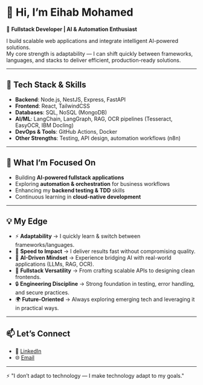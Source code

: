 # 👋 Hi, I’m Eihab Mohamed  

🚀 **Fullstack Developer | AI & Automation Enthusiast**  

I build scalable web applications and integrate intelligent AI-powered solutions.  
My core strength is adaptability — I can shift quickly between frameworks, languages, and stacks to deliver efficient, production-ready solutions.  

---

## 🔧 Tech Stack & Skills  

- **Backend**: Node.js, NestJS, Express, FastAPI  
- **Frontend**: React, TailwindCSS  
- **Databases**: SQL, NoSQL (MongoDB)  
- **AI/ML**: LangChain, LangGraph, RAG, OCR pipelines (Tesseract, EasyOCR, IBM Docling)  
- **DevOps & Tools**: GitHub Actions, Docker  
- **Other Strengths**: Testing, API design, automation workflows (n8n)  

---

## 📌 What I’m Focused On  
- Building **AI-powered fullstack applications**  
- Exploring **automation & orchestration** for business workflows  
- Enhancing my **backend testing & TDD** skills  
- Continuous learning in **cloud-native development**  

---

## 💡 My Edge  
- ⚡ **Adaptability** → I quickly learn & switch between frameworks/languages.  
- 🚀 **Speed to Impact** → I deliver results fast without compromising quality.  
- 🤖 **AI-Driven Mindset** → Experience bridging AI with real-world applications (LLMs, RAG, OCR).  
- 🧩 **Fullstack Versatility** → From crafting scalable APIs to designing clean frontends.  
- 🔒 **Engineering Discipline** → Strong foundation in testing, error handling, and secure practices.  
- 🌍 **Future-Oriented** → Always exploring emerging tech and leveraging it in practical ways.  

---

## 📫 Let’s Connect  
- 💼 [LinkedIn](https://www.linkedin.com/in/eihab-muhammad-69a580242/)  
- 🌐 [Email](mailto:eihabmuhammed56@gmail.com)

---

⚡ "I don’t adapt to technology — I make technology adapt to my goals."  
